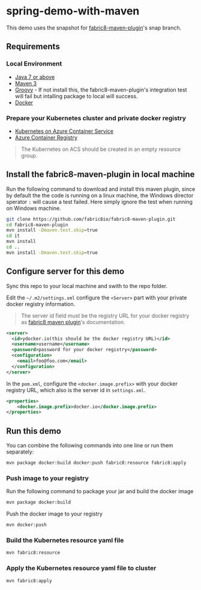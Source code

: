 # spring-demo-with-maven

This demo uses the snapshot for [fabric8-maven-plugin](https://github.com/Microsoft/fabric8-maven-plugin/tree/snap)'s snap branch.

## Requirements

### Local Environment
* [Java 7 or above](http://www.oracle.com/technetwork/java/javase/downloads/index.html)
* [Maven 3](http://maven.apache.org/)
* [Groovy](http://groovy-lang.org/) - If not install this, the fabric8-maven-plugin's integration test will fail but intalling package to local will success.
* [Docker](https://www.docker.com/)

### Prepare your Kubernetes cluster and private docker registry
* [Kubernetes on Azure Container Service](https://docs.microsoft.com/en-us/azure/container-service/kubernetes/container-service-kubernetes-walkthrough)
* [Azure Container Registry](https://docs.microsoft.com/en-us/azure/container-registry/container-registry-get-started-azure-cli)

> The Kubernetes on ACS should be created in an empty resource group.

## Install the fabric8-maven-plugin in local machine
Run the following command to download and install this maven plugin, since by default the the code is running on a linux machine, the Windows director sperator `:` will cause a test failed. Here simply ignore the test when running on Windows machine.

```bash
git clone https://github.com/fabric8io/fabric8-maven-plugin.git
cd fabric8-maven-plugin
mvn install -Dmaven.test.skip=true
cd it
mvn install
cd ..
mvn install -Dmaven.test.skip=true
```

## Configure server for this demo

Sync this repo to your local machine and swith to the repo folder.

Edit the `~/.m2/settings.xml` configure the `<Server>` part with your private docker registry information.

> The server id field must be the registry URL for your docker registry as [fabric8 maven plugin](https://maven.fabric8.io/#authentication)'s documentation.

```xml
<server>
  <id>ydocker.io(this should be the docker registry URL)</id>
  <username>username</username>
  <password>password for your docker registry</password>
  <configuration>
    <email>foo@foo.com</email>
  </configuration>
</server>
```
In the `pom.xml`, configure the `<docker.image.prefix>` with your docker registry URL, which also is the server id in `settings.xml`.

```xml
<properties>
    <docker.image.prefix>docker.io</docker.image.prefix>
</properties>
```

## Run this demo

You can combine the following commands into one line or run them separately:

```bash
mvn package docker:build docker:push fabric8:resource fabric8:apply
```

### Push image to your registry

Run the following command to package your jar and build the docker image

```bash
mvn package docker:build
```

Push the docker image to your registry

```bash
mvn docker:push
```

### Build the Kubernetes resource yaml file

```bash
mvn fabric8:resource
```

### Apply the Kubernetes resource yaml file to cluster

```bash
mvn fabric8:apply
```
